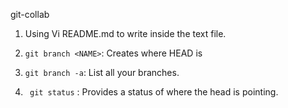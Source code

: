  git-collab

 1. Using Vi README.md to write inside the text file.
 2. `git branch <NAME>`: Creates <NAME> where HEAD is

 3. `git branch -a`: List all your branches.

 4. ` git status` : Provides a status of where the head is pointing.
